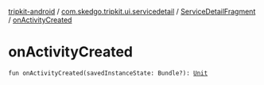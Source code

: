 [tripkit-android](../../index.md) / [com.skedgo.tripkit.ui.servicedetail](../index.md) / [ServiceDetailFragment](index.md) / [onActivityCreated](./on-activity-created.md)

# onActivityCreated

`fun onActivityCreated(savedInstanceState: Bundle?): `[`Unit`](https://kotlinlang.org/api/latest/jvm/stdlib/kotlin/-unit/index.html)